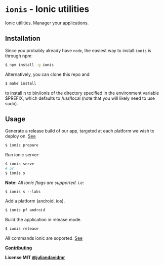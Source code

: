 # `ionis` - Ionic utilities

Ionic utilities. Manager your applications.

## Installation

Since you probably already have `node`, the easiest way to install `ionis` is through npm:

```sh
$ npm install -g ionis
```
Alternatively, you can clone this repo and

```sh
$ make install
```
to install n to bin/ionis of the directory specified in the environment variable $PREFIX, which defaults to /usr/local (note that you will likely need to use sudo).

## Usage

Generate a release build of our app, targeted at each platform we wish to deploy on. [See](http://ionicframework.com/docs/v1/guide/publishing.html)
```sh
$ ionis prepare
```

Run ionic server:
```sh
$ ionis serve
# or
$ ionis s
```
**Note:** _All Ionic flags are supported. i.e:_
```
$ ionis s --labs
```

Add a platform (android, ios).
```sh
$ ionis pf android
```

Build the application in release mode.
```sh
$ ionis release
```

All commands ionic are soported. [See](https://ionicframework.com/docs/cli)

**[Contributing](./.github/CONTRIBUTING.md)**

**License MIT [@juliandavidmr](https://github.com/juliandavidmr)**